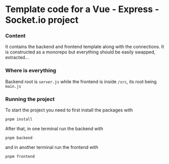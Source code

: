 # Template code for a Vue - Express - Socket.io project

### Content

It contains the backend and frontend template along with the connections. It is constructed as a monorepo but everything should be easily swapped, extracted...

### Where is everything

Backend root is `server.js` while the frontend is inside `/src`, its root being `main.js`

### Running the project

To start the project you need to first install the packages with

```
pnpm install
```

After that, in one terminal run the backend with

```
pnpm backend
```

and in another terminal run the frontend with

```
pnpm frontend
```
